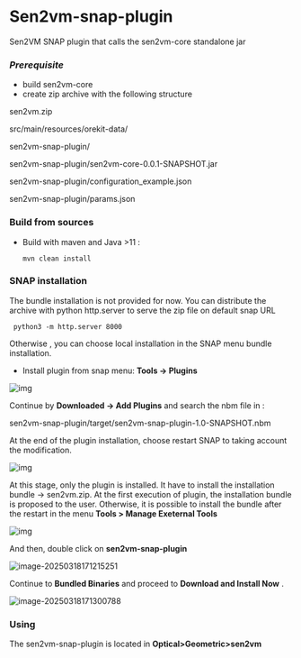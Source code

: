 # Sen2vm-snap-plugin
Sen2VM SNAP plugin that calls the sen2vm-core standalone jar

### *Prerequisite*

* build sen2vm-core
* create zip archive with the following structure

sen2vm.zip 

  src/main/resources/orekit-data/ 

  sen2vm-snap-plugin/ 

  sen2vm-snap-plugin/sen2vm-core-0.0.1-SNAPSHOT.jar 

  sen2vm-snap-plugin/configuration_example.json 

  sen2vm-snap-plugin/params.json 

### Build from sources

* Build with maven and Java >11 :

  ``mvn clean install``

###  SNAP installation

The bundle installation is not provided for now.
You can distribute the archive with python http.server to serve the zip file on default snap URL

``	python3 -m http.server 8000 ``

Otherwise , you can choose local installation in the SNAP menu bundle installation.



* Install plugin from snap menu: **Tools → Plugins** 

![img](/home/florian/snap_dev/sen2vm-snap-plugin/doc/images/plugin_menu.png) 

 

 

Continue by  **Downloaded → Add Plugins** and search the nbm file in :

sen2vm-snap-plugin/target/sen2vm-snap-plugin-1.0-SNAPSHOT.nbm 

At the end of the plugin installation, choose restart SNAP to taking account the modification.

![img](/home/florian/snap_dev/sen2vm-snap-plugin/doc/images/install_plugin.png) 

At this stage, only the plugin is installed. It have to install the installation bundle -> sen2vm.zip.
At the first execution of plugin, the installation bundle is proposed to the user.
Otherwise, it is possible to install the bundle after the restart in the menu **Tools > Manage Exeternal Tools**

![img](/home/florian/snap_dev/sen2vm-snap-plugin/doc/images/manager_ext_tools_menu.png) 

 

And then, double click on  **sen2vm-snap-plugin**

![image-20250318171215251](/home/florian/snap_dev/sen2vm-snap-plugin/doc/images/manager_ext_tools_view.png)

Continue to  **Bundled Binaries** and proceed to **Download and Install Now** .

![image-20250318171300788](/home/florian/snap_dev/sen2vm-snap-plugin/doc/images/install_bundle_menu.png) 



### Using

The sen2vm-snap-plugin is located in **Optical>Geometric>sen2vm**
